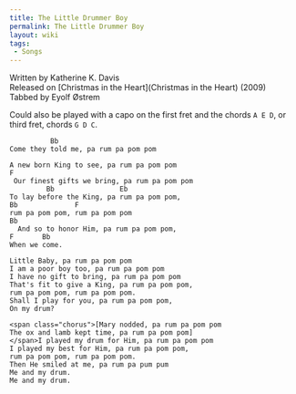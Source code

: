 ```yaml
---
title: The Little Drummer Boy
permalink: The Little Drummer Boy
layout: wiki
tags:
 - Songs
---
```


Written by Katherine K. Davis  
Released on [Christmas in the Heart](Christmas in the Heart)
(2009)  
Tabbed by Eyolf Østrem

Could also be played with a capo on the first fret and the chords
`A E D`, or third fret, chords `G D C`.

              Bb
    Come they told me, pa rum pa pom pom

    A new born King to see, pa rum pa pom pom
    F
     Our finest gifts we bring, pa rum pa pom pom
             Bb                Eb
    To lay before the King, pa rum pa pom pom,
    Bb              F
    rum pa pom pom, rum pa pom pom
    Bb
      And so to honor Him, pa rum pa pom pom,
    F       Bb
    When we come.

    Little Baby, pa rum pa pom pom
    I am a poor boy too, pa rum pa pom pom
    I have no gift to bring, pa rum pa pom pom
    That's fit to give a King, pa rum pa pom pom,
    rum pa pom pom, rum pa pom pom.
    Shall I play for you, pa rum pa pom pom,
    On my drum?

    <span class="chorus">[Mary nodded, pa rum pa pom pom
    The ox and lamb kept time, pa rum pa pom pom]
    </span>I played my drum for Him, pa rum pa pom pom
    I played my best for Him, pa rum pa pom pom,
    rum pa pom pom, rum pa pom pom.
    Then He smiled at me, pa rum pa pum pum
    Me and my drum.
    Me and my drum.
